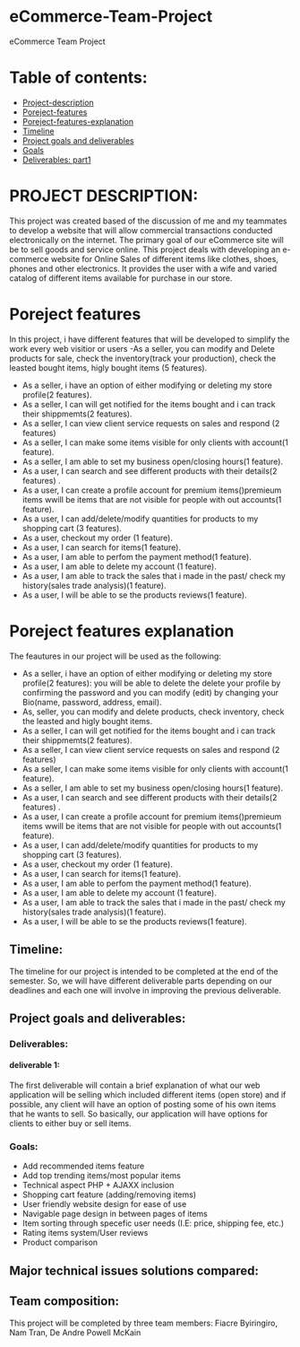 # eCommerce-Team-Project
eCommerce Team Project


# Table of contents:
- [Project-description](#PROJECT-DESCRIPTION)
- [Poreject-features](#Poreject-features)
- [Poreject-features-explanation](#Poreject-features-explanation)
- [Timeline](#Timeline)
- [Project goals and deliverables](#Project-goals-and-deliverables)
- [Goals](#Goals)
- [Deliverables: part1](#deliverables)
# PROJECT DESCRIPTION:
This project was created based of the discussion of me and my teammates to develop a website that will allow commercial transactions conducted electronically on the internet. The primary goal of our eCommerce site will be to sell goods and service online. This project deals with developing an e-commerce website for Online Sales of different items like clothes, shoes, phones and other electronics. It provides the user with a wife and varied catalog of different items available for purchase in our store.

# Poreject features
In this project, i have different features that will be developed to simplify the work every web visitior or users
 -As a seller, you can modify and Delete products for sale, check the inventory(track your production), check the leasted bought items, higly bought items (5 features).
 - As a seller, i have an option of either modifying or deleting my store profile(2 features). 
 - As a seller, I can will get notified for the items bought and i can track their shippmemts(2 features).
 - As a seller, I can view client service requests on sales and respond (2 features)
 - As a seller, I can make some items visible for only clients with account(1 feature).
 - As a seller, I am able to set my business open/closing hours(1 feature).
 - As a user, I can search and see different products with their details(2 features)  .
 - As a user, I can create a profile account for premium items()premieum items wwill be items that are not visible for people with out accounts(1 feature).
 - As a user, I can add/delete/modify quantities for products to my shopping cart (3 features).
 - As a user, checkout my order (1 feature).
 - As a user, I can search for items(1 feature).
 - As a user, I am able to perfom the payment method(1 feature). 
 - As a user, I am able to delete my account (1 feature).
 - As a user, I am able to track the sales that i made in the past/ check my history(sales trade analysis)(1 feature).
 - As a user, I will be able to se the products reviews(1 feature).
 
 # Poreject features explanation
The feautures in our project will be used as the following: 
 
 - As a seller, i have an option of either modifying or deleting my store profile(2 features): you will be able to delete the delete your profile by confirming the password and you can modify (edit) by changing your Bio(name, password, address, email). 
 - As, seller, you can modify and delete products, check inventory, check the leasted and higly bought items.
 - As a seller, I can will get notified for the items bought and i can track their shippmemts(2 features).
 - As a seller, I can view client service requests on sales and respond (2 features)
 - As a seller, I can make some items visible for only clients with account(1 feature).
 - As a seller, I am able to set my business open/closing hours(1 feature).
 - As a user, I can search and see different products with their details(2 features)  .
 - As a user, I can create a profile account for premium items()premieum items wwill be items that are not visible for people with out accounts(1 feature).
 - As a user, I can add/delete/modify quantities for products to my shopping cart (3 features).
 - As a user, checkout my order (1 feature).
 - As a user, I can search for items(1 feature).
 - As a user, I am able to perfom the payment method(1 feature). 
 - As a user, I am able to delete my account (1 feature).
 - As a user, I am able to track the sales that i made in the past/ check my history(sales trade analysis)(1 feature).
 - As a user, I will be able to se the products reviews(1 feature).

## Timeline: 

The timeline for our project is intended to be completed at the end of the semester. So, we will have different deliverable parts depending on our deadlines and each one will involve in improving the previous deliverable.

## Project goals and deliverables:
### Deliverables:
#### deliverable 1:
The first deliverable will contain a brief explanation of what our web application will be selling which included different items (open store) and if possible, any client will have an option of posting some of his own items that he wants to sell. So basically, our application will have options for clients to either buy or sell items. 

### Goals: 
- Add recommended items feature 
- Add top trending items/most popular items
- Technical aspect PHP + AJAXX inclusion
- Shopping cart feature (adding/removing items)
- User friendly website design for ease of use
- Navigable page design in between pages of items
- Item sorting through specefic user needs (I.E: price, shipping fee, etc.)
- Rating items system/User reviews
- Product comparison
## Major technical issues solutions compared:
 

## Team composition: 

This project will be completed by three team members: Fiacre Byiringiro, Nam Tran, De Andre Powell McKain
